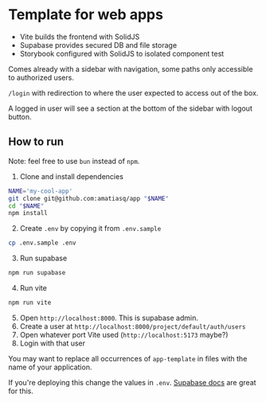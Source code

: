 # Template for web apps

- Vite builds the frontend with SolidJS
- Supabase provides secured DB and file storage
- Storybook configured with SolidJS to isolated component test

Comes already with a sidebar with navigation, some paths only accessible to authorized users.

`/login` with redirection to where the user expected to access out of the box.

A logged in user will see a section at the bottom of the sidebar with logout button.

## How to run

Note: feel free to use `bun` instead of `npm`.

1. Clone and install dependencies
```sh
NAME='my-cool-app'
git clone git@github.com:amatiasq/app "$NAME"
cd "$NAME"
npm install
```

2. Create `.env` by copying it from `.env.sample`
```sh
cp .env.sample .env
```

3. Run supabase
```sh
npm run supabase
```

4. Run vite
```sh
npm run vite
```

5. Open `http://localhost:8000`. This is supabase admin.
6. Create a user at `http://localhost:8000/project/default/auth/users`
7. Open whatever port Vite used (`http://localhost:5173` maybe?)
8. Login with that user

You may want to replace all occurrences of `app-template` in files with the name of your application.

If you're deploying this change the values in `.env`. [Supabase docs](https://supabase.com/docs/guides/self-hosting/docker#securing-your-services) are great for this.
